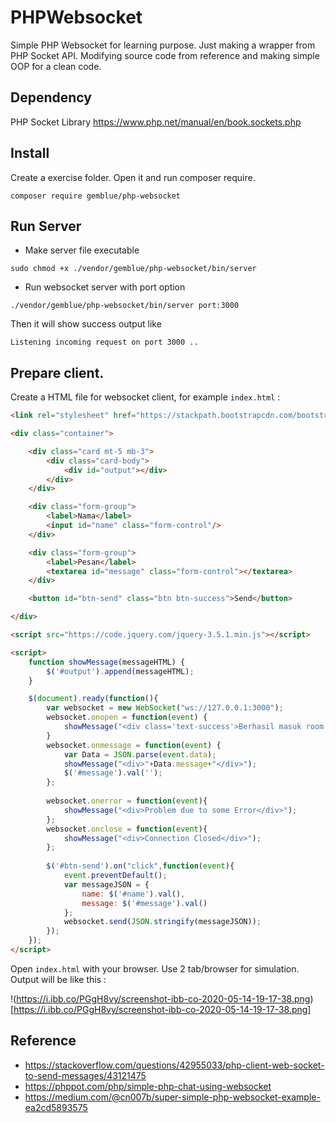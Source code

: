 # PHPWebsocket

Simple PHP Websocket for learning purpose. Just making a wrapper from PHP Socket API. Modifying source code from 
reference and making simple OOP for a clean code.

## Dependency

PHP Socket Library
https://www.php.net/manual/en/book.sockets.php

## Install

Create a exercise folder. Open it and run composer require.

```
composer require gemblue/php-websocket
```

## Run Server

- Make server file executable

```
sudo chmod +x ./vendor/gemblue/php-websocket/bin/server
```

- Run websocket server with port option

```
./vendor/gemblue/php-websocket/bin/server port:3000
```

Then it will show success output like 

```
Listening incoming request on port 3000 ..
```

## Prepare client.

Create a HTML file for websocket client, for example `index.html` :

```html
<link rel="stylesheet" href="https://stackpath.bootstrapcdn.com/bootstrap/4.5.0/css/bootstrap.min.css">

<div class="container">

	<div class="card mt-5 mb-3">
		<div class="card-body">
			<div id="output"></div>
		</div>
	</div>

	<div class="form-group">
		<label>Nama</label>
		<input id="name" class="form-control"/>
	</div>

	<div class="form-group">
		<label>Pesan</label>
		<textarea id="message" class="form-control"></textarea>
	</div>

	<button id="btn-send" class="btn btn-success">Send</button>

</div>

<script src="https://code.jquery.com/jquery-3.5.1.min.js"></script>

<script>  
	function showMessage(messageHTML) {
		$('#output').append(messageHTML);
	}

	$(document).ready(function(){
		var websocket = new WebSocket("ws://127.0.0.1:3000");
		websocket.onopen = function(event) {
			showMessage("<div class='text-success'>Berhasil masuk room ..</div>");		
		}
		websocket.onmessage = function(event) {
			var Data = JSON.parse(event.data);
			showMessage("<div>"+Data.message+"</div>");
			$('#message').val('');
		};
		
		websocket.onerror = function(event){
			showMessage("<div>Problem due to some Error</div>");
		};
		websocket.onclose = function(event){
			showMessage("<div>Connection Closed</div>");
		}; 
		
		$('#btn-send').on("click",function(event){
			event.preventDefault();
			var messageJSON = {
				name: $('#name').val(),
				message: $('#message').val()
			};
			websocket.send(JSON.stringify(messageJSON));
		});
	});
</script>
```

Open `index.html` with your browser. Use 2 tab/browser for simulation. Output will be like this :

!(https://i.ibb.co/PGgH8vy/screenshot-ibb-co-2020-05-14-19-17-38.png)[https://i.ibb.co/PGgH8vy/screenshot-ibb-co-2020-05-14-19-17-38.png]

## Reference

- https://stackoverflow.com/questions/42955033/php-client-web-socket-to-send-messages/43121475
- https://phppot.com/php/simple-php-chat-using-websocket
- https://medium.com/@cn007b/super-simple-php-websocket-example-ea2cd5893575